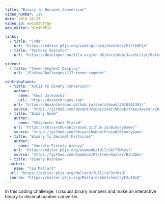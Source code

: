 ```yaml
---
title: "Binary to Decimal Conversion"
video_number: 119
date: 2018-10-23
video_id: meGcdIoTYgw
web_editor: HJn1hOPjX

links:
  - title: "Code"
    url: "https://editor.p5js.org/codingtrain/sketches/HJn1hOPjX"
  - title: "Ternary Operator"
    url: "https://developer.mozilla.org/en-US/docs/Web/JavaScript/Reference/Operators/Conditional_Operator"

videos:
  - title: "Seven-Segment Display"
    url: "/CodingChallenges/117-seven-segment"

contributions:
  - title: "ASCII to Binary Conversion"
    author:
      name: "Knut Jackowski"
      url: "http://doxanthropos.com"
    url: "https://doxanthropos.github.io/sketchbook/2018102301/"
    source: "https://github.com/doxanthropos/sketchbook/tree/master/2018102301"
  - title: "Binary Game"
    author:
      name: "Shivanshu Kant Prasad"
    url: "https://shivanshukantprasad.github.io/BinaryGame/"
    source: "https://github.com/ShivanshuKantPrasad/BinaryGame"
  - title: "Binary to Decimal Particles"
    author:
      name: "Gonzalo Pierola Azanza"
    url: "https://editor.p5js.org/Guamedo/full/SklfTMn2s7"
    source: "https://github.com/Guamedo/P5/tree/master/Bin2Dec"
  - title: "Binary Rainbow"
  author:
    name: "Tim Mallard"
  url: "https://editor.p5js.org/Mallard/full/ryF3vf0sQ"
  source: "https://editor.p5js.org/Mallard/sketches/ryF3vf0sQ"
---
```


In this coding challenge, I discuss binary numbers and make an interactive binary to decimal number converter.
